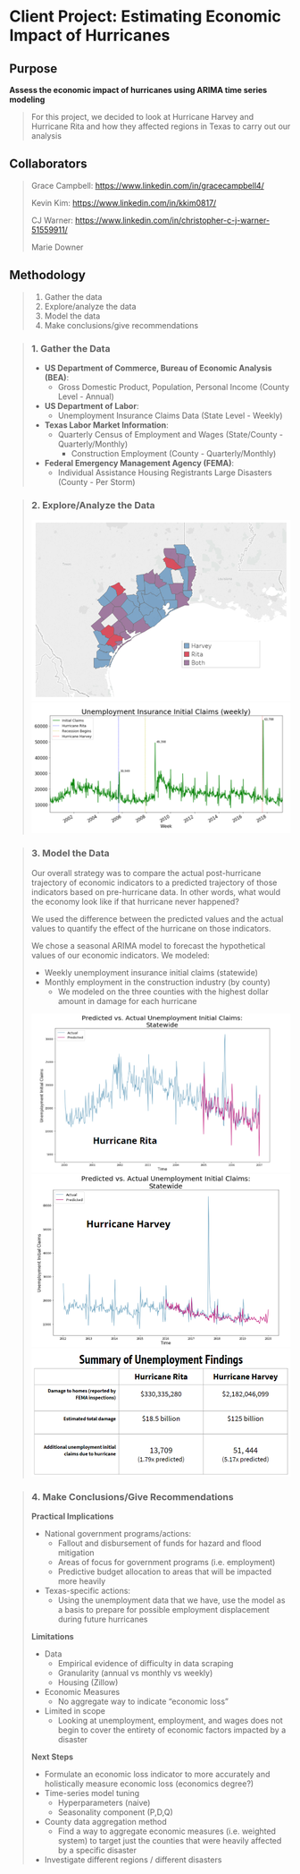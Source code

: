 
# Client Project: Estimating Economic Impact of Hurricanes

## Purpose

**Assess the economic impact of hurricanes using ARIMA time series modeling**
> For this project, we decided to look at Hurricane Harvey and Hurricane Rita and how they affected regions in Texas to carry out our analysis

## Collaborators
> Grace Campbell:                https://www.linkedin.com/in/gracecampbell4/
>
> Kevin Kim:                     https://www.linkedin.com/in/kkim0817/ 
>
> CJ Warner:                     https://www.linkedin.com/in/christopher-c-j-warner-51559911/
>
> Marie Downer 

## Methodology
> 1. Gather the data
> 2. Explore/analyze the data
> 3. Model the data
> 4. Make conclusions/give recommendations

> ### 1. Gather the Data
> - **US Department of Commerce, Bureau of Economic Analysis (BEA)**:
>   - Gross Domestic Product, Population, Personal Income (County Level - Annual)
> - **US Department of Labor**:  
>   - Unemployment Insurance Claims Data (State Level - Weekly)
> - **Texas Labor Market Information**:  
>   - Quarterly Census of Employment and Wages (State/County - Quarterly/Monthly)
>      - Construction Employment (County - Quarterly/Monthly)
> - **Federal Emergency Management Agency (FEMA)**:  
>   - Individual Assistance Housing Registrants Large Disasters (County - Per Storm)

> ### 2. Explore/Analyze the Data
> ![image](materials/fig2.png)
> ![image](materials/fig1.png)

> ### 3. Model the Data
> Our overall strategy was to compare the actual post-hurricane trajectory of economic indicators to a predicted trajectory of those indicators based on pre-hurricane data. In other words, what would the economy look like if that hurricane never happened?
>
> We used the difference between the predicted values and the actual values to quantify the effect of the hurricane on those indicators.
>
> We chose a seasonal ARIMA model to forecast the hypothetical values of our economic indicators. We modeled: 
> - Weekly unemployment insurance initial claims (statewide)
> - Monthly employment in the construction industry (by county)
>    - We modeled on the three counties with the highest dollar amount in damage for each hurricane
>
> ![image](materials/fig3.png)
> ![image](materials/fig4.png)
> ![image](materials/fig5.png)

> ### 4. Make Conclusions/Give Recommendations
> **Practical Implications**
> - National government programs/actions:
>    - Fallout and disbursement of funds for hazard and flood mitigation
>    - Areas of focus for government programs (i.e. employment)
>    - Predictive budget allocation to areas that will be impacted more heavily
> - Texas-specific actions:
>    - Using the unemployment data that we have, use the model as a basis to prepare for possible employment displacement  during future hurricanes
>
> **Limitations**
> - Data
>   - Empirical evidence of difficulty in data scraping
>   - Granularity (annual vs monthly vs weekly)
>   - Housing (Zillow)
> - Economic Measures
>   - No aggregate way to indicate “economic loss”
> - Limited in scope
>   - Looking at unemployment, employment, and wages does not begin to cover the entirety of economic factors impacted by a disaster
>
> **Next Steps**
> - Formulate an economic loss indicator to more accurately and holistically measure economic loss (economics degree?)
> - Time-series model tuning
>   - Hyperparameters (naive)
>   - Seasonality component (P,D,Q)
> - County data aggregation method
>   - Find a way to aggregate economic measures (i.e. weighted system) to target just the counties that were heavily affected by a specific disaster
> - Investigate different regions / different disasters




